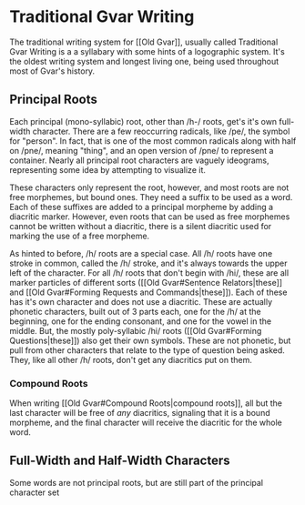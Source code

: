

# Traditional Gvar Writing
The traditional writing system for [[Old Gvar]], usually called Traditional Gvar Writing is a a syllabary with some hints of a logographic system. It's the oldest writing system and longest living one, being used throughout most of Gvar's history.
## Principal Roots
Each principal (mono-syllabic) root, other than /h-/ roots, get's it's own full-width character. There are a few reoccurring radicals, like /pe/, the symbol for "person". In fact, that is one of the most common radicals along with half on /pne/, meaning "thing", and an open version of /pne/ to represent a container. Nearly all principal root characters are vaguely ideograms, representing some idea by attempting to visualize it.

These characters only represent the root, however, and most roots are not free morphemes, but bound ones. They need a suffix to be used as a word. Each of these suffixes are added to a principal morpheme by adding a diacritic marker. However, even roots that can be used as free morphemes cannot be written without a diacritic, there is a silent diacritic used for marking the use of a free morpheme.

As hinted to before, /h/ roots are a special case. All /h/ roots have one stroke in common, called the /h/ stroke, and it's always towards the upper left of the character. For all /h/ roots that don't begin with /hi/, these are all marker particles of different sorts ([[Old Gvar#Sentence Relators|these]] and [[Old Gvar#Forming Requests and Commands|these]]). Each of these has it's own character and does not use a diacritic. These are actually phonetic characters, built out of 3 parts each, one for the /h/ at the beginning, one for the ending consonant, and one for the vowel in the middle. But, the mostly poly-syllabic /hi/ roots ([[Old Gvar#Forming Questions|these]]) also get their own symbols. These are not phonetic, but pull from other characters that relate to the type of question being asked. They, like all other /h/ roots, don't get any diacritics put on them.
### Compound Roots
When writing [[Old Gvar#Compound Roots|compound roots]], all but the last character will be free of *any* diacritics, signaling that it is a bound morpheme, and the final character will receive the diacritic for the whole word.
## Full-Width and Half-Width Characters
Some words are not principal roots, but are still part of the principal character set